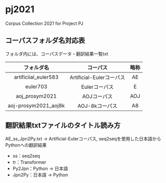 # pj2021
Corpus Collection 2021 for Project PJ

## コーパスフォルダ名対応表

フォルダ内には、コーパスデータ・翻訳結果一覧txt

| フォルダ名 | コーパス | 略称 |
|:-----------:|:------------:|:------------:|
| artificiial_euler583 | Artificial-Eulerコーパス | AE |
| euler703 | Eulerコーパス | E |
| aoj_prosym2021 | AOJコーパス | AOJ |
| aoj-prosym2021_aoj8k | AOJ-8kコーパス | A8 |

## 翻訳結果txtファイルのタイトル読み方

AE_ss_Jpn2Py.txt
    → Artificial-Eulerコーパス, seq2seqを使用した日本語からPythonへの翻訳結果
* ss：seq2seq
* tr：Transformer
* Py2Jpn：Python → 日本語
* Jpn2Py：日本語 → Python
